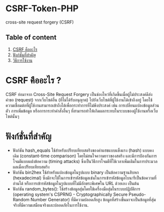 # CSRF-Token-PHP
cross-site request forgery (CSRF)

## Table of content

1. [CSRF คืออะไร](#CSRF)
2. [ฟังก์ชั่นที่สำคัญ](#function)
3. [วิธีการใช้งาน](#manual-guide)


# CSRF คืออะไร ?
CSRF ย่อมาจาก Cross-Site Request Forgery เป็นช่องโหว่ที่เกิดขึ้นเมื่อผู้ไม่ประสงค์ดีส่งคำขอ (request) จากเว็บไซต์อื่น (ที่ไม่ได้รับอนุญาต) ไปยังเว็บไซต์ที่ผู้ใช้งานได้เข้าถึงอยู่ โดยใช้ความเชื่อมต่อที่ผู้ใช้งานสามารถเข้าถึงได้เพื่อกระทำการที่ไม่พึงประสงค์ เช่น การเปลี่ยนแปลงข้อมูลส่วนตัว การเพิ่มข้อมูล หรือการกระทำคำสั่งอื่นๆ ที่สามารถทำให้เกิดผลกระทบในระบบของผู้ใช้งานหรือเว็บไซต์นั้นๆ

# ฟังก์ชั่นที่สำคัญ
- ฟังก์ชัน hash_equals ใช้สำหรับเปรียบเทียบสตริงของค่าแฮชแบบแข็งแรง (hash) แบบคงเดิม (constant-time comparison) โดยไม่สนใจความยาวของสตริง และมีการป้องกันการโจมตีแบบแฝงข้อความ (timing attacks) ซึ่งเป็นวิธีการโจมตีที่ใช้เวลาเพิ่มเติมในการประมวลผลเมื่อเปรียบเทียบสตริง
- ฟังก์ชัน bin2hex ใช้สำหรับแปลงข้อมูลในรูปแบบ binary เป็นข้อความฐานสิบหก (hexadecimal) ซึ่งมักจะใช้ในการเข้ารหัสข้อมูลเช่นในการเข้ารหัสข้อมูลไบนารีเป็นข้อความที่อ่านได้ หรือการเข้ารหัสข้อมูลในรูปแบบที่ไม่มีอักขระพิเศษใน URL ด้วยเอง เป็นต้น
- ฟังก์ชัน random_bytes(): ใช้สร้างข้อมูลสุ่มโดยใช้เครื่องมือสุ่มในระบบปฏิบัติการ (operating system's CSPRNG - Cryptographically Secure Pseudo-Random Number Generator) ที่มีความปลอดภัยสูง ข้อมูลที่สร้างขึ้นมาจะเป็นข้อมูลที่สุ่มจริงที่มีความเสมือนจริงและปลอดภัยในการใช้งาน.
